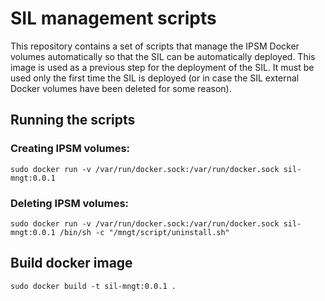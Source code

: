 # SIL management scripts

This repository contains a set of scripts that manage the IPSM Docker volumes automatically so that the SIL can be automatically deployed. This image is used as a previous step for the deployment of the SIL. It must be used only the first time the SIL is deployed (or in case the SIL external Docker volumes have been deleted for some reason).


## Running the scripts

### Creating IPSM volumes:
`sudo docker run -v /var/run/docker.sock:/var/run/docker.sock sil-mngt:0.0.1`

### Deleting IPSM volumes:
`sudo docker run -v /var/run/docker.sock:/var/run/docker.sock sil-mngt:0.0.1 /bin/sh -c "/mngt/script/uninstall.sh"`


## Build docker image

`sudo docker build -t sil-mngt:0.0.1 .`

